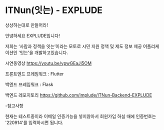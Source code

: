# ITNun(잇는) - EXPLUDE
상상하는대로 만들어라!

안녕하세요 EXPLUDE입니다!

저희는 ‘사람과 정책을 잇는’이라는 모토로 시민 지원 정책 및 제도 정보 제공 어플리케이션인 '잇는'을 개발하고있습니다.

시연동영상
https://youtu.be/vpwGEaJi5OM

프론트엔드 프레임워크 : Flutter

백엔드 프레임워크 : Flask

백엔드 레포지토리
https://github.com/implude/ITNun-Backend-EXPLUDE

-참고사항

현재는 테스트중이라 이메일 인증기능을 넣지않아서 회원가입 하실 때에 인증번호는 '220914'를 입력하시면 됩니다.
